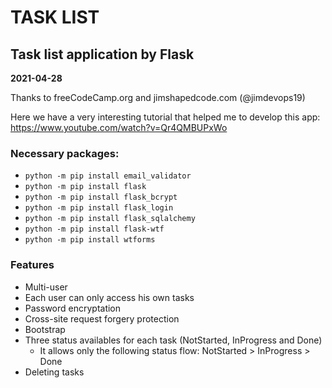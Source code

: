 # TASK LIST
## Task list application by Flask

**2021-04-28**


Thanks to freeCodeCamp.org and jimshapedcode.com (@jimdevops19)

Here we have a very interesting tutorial that helped me to develop this app: https://www.youtube.com/watch?v=Qr4QMBUPxWo


### Necessary packages:
  - `python -m pip install email_validator`
  - `python -m pip install flask`
  - `python -m pip install flask_bcrypt`
  - `python -m pip install flask_login`
  - `python -m pip install flask_sqlalchemy`
  - `python -m pip install flask-wtf`
  - `python -m pip install wtforms`


### Features
  - Multi-user
  - Each user can only access his own tasks
  - Password encryptation
  - Cross-site request forgery protection
  - Bootstrap
  - Three status availables for each task (NotStarted, InProgress and Done)
    - It allows only the following status flow: NotStarted > InProgress > Done
  - Deleting tasks
